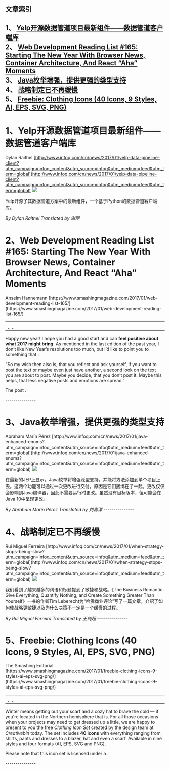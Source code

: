 ## 文章索引
1、 <a href="#1yelp开源数据管道项目最新组件数据管道客户端库" >Yelp开源数据管道项目最新组件——数据管道客户端库</a><br/>
2、 <a href="#2web-development-reading-list-#165:-starting-the-new-year-with-browser-news-container-architecture-and-react-aha-moments" >Web Development Reading List #165: Starting The New Year With Browser News, Container Architecture, And React “Aha” Moments</a><br/>
3、 <a href="#3java枚举增强提供更强的类型支持" >Java枚举增强，提供更强的类型支持</a><br/>
4、 <a href="#4战略制定已不再缓慢" >战略制定已不再缓慢</a><br/>
5、 <a href="#5freebie:-clothing-icons-40-icons-9-styles-ai-eps-svg-png" >Freebie: Clothing Icons (40 Icons, 9 Styles, AI, EPS, SVG, PNG)</a><br/><h1 id="#title_0" >1、Yelp开源数据管道项目最新组件——数据管道客户端库</h1>
Dylan Raithel
[http://www.infoq.com/cn/news/2017/01/yelp-data-pipeline-client?utm_campaign=infoq_content&utm_source=infoq&utm_medium=feed&utm_term=global](http://www.infoq.com/cn/news/2017/01/yelp-data-pipeline-client?utm_campaign=infoq_content&utm_source=infoq&utm_medium=feed&utm_term=global)
<img src="http://www.infoq.com/styles/i/logo_bigger.jpg"/><p>Yelp开源了其数据管道方案中的最新组件，一个基于Python的数据管道客户端库。</p> <i>By Dylan Raithel</i> <i> Translated by 谢丽</i>
---------------
<h1 id="#title_1" >2、Web Development Reading List #165: Starting The New Year With Browser News, Container Architecture, And React “Aha” Moments</h1>
Anselm Hannemann
[https://www.smashingmagazine.com/2017/01/web-development-reading-list-165/](https://www.smashingmagazine.com/2017/01/web-development-reading-list-165/)
<table width="650">
	<tr>
		<td width="650">
			<div style="width:650px;">
				<img src="http://statisches.auslieferung.commindo-media-ressourcen.de/advertisement.gif" alt="" border="0"/>
				<br/>
				<a href="http://auslieferung.commindo-media-ressourcen.de/random.php?mode=target&collection=smashing-rss&position=1" target="_blank">
					<img src="http://auslieferung.commindo-media-ressourcen.de/random.php?mode=image&collection=smashing-rss&position=1" border="0" alt=""/>
				</a>
				&nbsp;
				<a href="http://auslieferung.commindo-media-ressourcen.de/random.php?mode=target&collection=smashing-rss&position=2" target="_blank">
					<img src="http://auslieferung.commindo-media-ressourcen.de/random.php?mode=image&collection=smashing-rss&position=2" border="0" alt=""/>
				</a>
				&nbsp;
				<a href="http://auslieferung.commindo-media-ressourcen.de/random.php?mode=target&collection=smashing-rss&position=3" target="_blank">
					<img src="http://auslieferung.commindo-media-ressourcen.de/random.php?mode=image&collection=smashing-rss&position=3" border="0" alt=""/>
				</a>
			</div>
		</td>
	</tr>
</table><p>Happy new year! I hope you had a good start and can <strong>feel positive about what 2017 might bring</strong>. As mentioned in the last edition of the past year, I don’t like New Year’s resolutions too much, but I’d like to point you to something that :</p>
<figure></figure>
<p>“So my wish then also is, that you reflect and ask yourself, if you want to post the text or maybe even just have another, a second look on the text you are about to post. Maybe you decide, that you don’t post it. Maybe this helps, that less negative posts and emotions are spread.”</p><p>The post .</p>
---------------
<h1 id="#title_2" >3、Java枚举增强，提供更强的类型支持</h1>
Abraham Marín Pérez
[http://www.infoq.com/cn/news/2017/01/java-enhanced-enums?utm_campaign=infoq_content&utm_source=infoq&utm_medium=feed&utm_term=global](http://www.infoq.com/cn/news/2017/01/java-enhanced-enums?utm_campaign=infoq_content&utm_source=infoq&utm_medium=feed&utm_term=global)
<img src="http://www.infoq.com/styles/i/logo_bigger.jpg"/><p>在最新的JEP上显示，Java枚举将增强泛型支持，并能将方法添加到单个项目上去。这两个功能可以通过一次更改进行交付，原因是它们捆绑在了一起。更改仅仅会影响到Java编译器，因此不需要运行时更改。虽然没有目标版本，但可能会在Java 10中呈现更改。</p> <i>By Abraham Marín Pérez</i> <i> Translated by 刘嘉洋</i>
---------------
<h1 id="#title_3" >4、战略制定已不再缓慢</h1>
Rui Miguel Ferreira
[http://www.infoq.com/cn/news/2017/01/when-strategy-stops-being-slow?utm_campaign=infoq_content&utm_source=infoq&utm_medium=feed&utm_term=global](http://www.infoq.com/cn/news/2017/01/when-strategy-stops-being-slow?utm_campaign=infoq_content&utm_source=infoq&utm_medium=feed&utm_term=global)
<img src="http://www.infoq.com/styles/i/logo_bigger.jpg"/><p>我们看到了越来越多的词语和标题提到了敏捷和战略。《The Business Romantic: Give Everything, Quantify Nothing, and Create Something Greater Than Yourself》一书的作者Tim Leberecht为“哈佛商业评论”写了一篇文章，介绍了如何使战略更敏捷以及为什么决策不一定是一个缓慢的过程。</p> <i>By Rui Miguel Ferreira</i> <i> Translated by 王纯超</i>
---------------
<h1 id="#title_4" >5、Freebie: Clothing Icons (40 Icons, 9 Styles, AI, EPS, SVG, PNG)</h1>
The Smashing Editorial
[https://www.smashingmagazine.com/2017/01/freebie-clothing-icons-9-styles-ai-eps-svg-png/](https://www.smashingmagazine.com/2017/01/freebie-clothing-icons-9-styles-ai-eps-svg-png/)
<table width="650">
	<tr>
		<td width="650">
			<div style="width:650px;">
				<img src="http://statisches.auslieferung.commindo-media-ressourcen.de/advertisement.gif" alt="" border="0"/>
				<br/>
				<a href="http://auslieferung.commindo-media-ressourcen.de/random.php?mode=target&collection=smashing-rss&position=1" target="_blank">
					<img src="http://auslieferung.commindo-media-ressourcen.de/random.php?mode=image&collection=smashing-rss&position=1" border="0" alt=""/>
				</a>
				&nbsp;
				<a href="http://auslieferung.commindo-media-ressourcen.de/random.php?mode=target&collection=smashing-rss&position=2" target="_blank">
					<img src="http://auslieferung.commindo-media-ressourcen.de/random.php?mode=image&collection=smashing-rss&position=2" border="0" alt=""/>
				</a>
				&nbsp;
				<a href="http://auslieferung.commindo-media-ressourcen.de/random.php?mode=target&collection=smashing-rss&position=3" target="_blank">
					<img src="http://auslieferung.commindo-media-ressourcen.de/random.php?mode=image&collection=smashing-rss&position=3" border="0" alt=""/>
				</a>
			</div>
		</td>
	</tr>
</table><p>Winter means getting out your scarf and a cozy hat to brave the cold &#8212; if you're located in the Northern hemisphere that is. For all those occasions when your projects may need to get dressed up a little, we are happy to present to you the free <em>Clothing Icon Set</em> created by the design team at <em>Creativebin</em> today. The set includes <strong>40 icons</strong> with everything ranging from shirts, pants and dresses to a blazer, hat and even a scarf. Available in nine styles and four formats (AI, EPS, SVG and PNG).</p>

<figure></figure>

<p>Please note that this icon set is licensed under a .</p>
---------------